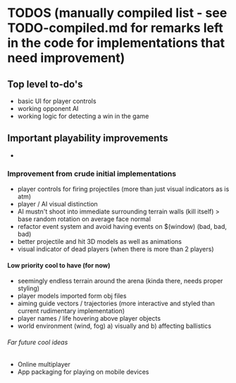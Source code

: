 # TODOS (manually compiled list - see TODO-compiled.md for remarks left in the code for implementations that need improvement)

## Top level to-do's
* basic UI for player controls
* working opponent AI
* working logic for detecting a win in the game

## Important playability improvements
-

### Improvement from crude initial implementations
* player controls for firing projectiles (more than just visual indicators as is atm)
* player / AI visual distinction
* AI mustn't shoot into immediate surrounding terrain walls (kill itself) > base random rotation on average face normal
* refactor event system and avoid having events on $(window) (bad, bad, bad)
* better projectile and hit 3D models as well as animations
* visual indicator of dead players (when there is more than 2 players)

#### Low priority cool to have (for now)
* seemingly endless terrain around the arena (kinda there, needs proper styling)
* player models imported form obj files
* aiming guide vectors / trajectories (more interactive and styled than current rudimentary implementation)
* player names / life hovering above player objects
* world environment (wind, fog) a) visually and b) affecting ballistics

###### Far future cool ideas
* Online multiplayer
* App packaging for playing on mobile devices
